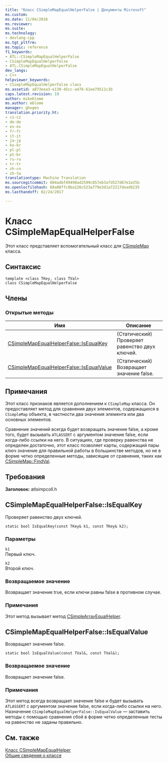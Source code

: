 ```yaml
---
title: "Класс CSimpleMapEqualHelperFalse | Документы Microsoft"
ms.custom: 
ms.date: 11/04/2016
ms.reviewer: 
ms.suite: 
ms.technology:
- devlang-cpp
ms.tgt_pltfrm: 
ms.topic: reference
f1_keywords:
- ATL::CSimpleMapEqualHelperFalse
- CSimpleMapEqualHelperFalse
- ATL.CSimpleMapEqualHelperFalse
dev_langs:
- C++
helpviewer_keywords:
- CSimpleMapEqualHelperFalse class
ms.assetid: a873eea3-e130-45cc-a476-61ee79511c3b
caps.latest.revision: 19
author: mikeblome
ms.author: mblome
manager: ghogen
translation.priority.ht:
- cs-cz
- de-de
- es-es
- fr-fr
- it-it
- ja-jp
- ko-kr
- pl-pl
- pt-br
- ru-ru
- tr-tr
- zh-cn
- zh-tw
translationtype: Machine Translation
ms.sourcegitcommit: 604a4bf49490ad2599c857eb3afd527d67e1e25b
ms.openlocfilehash: 68a08ffc0ba126c523a779e3d1a72217dead6235
ms.lasthandoff: 02/24/2017

---
```

# <a name="csimplemapequalhelperfalse-class"></a>Класс CSimpleMapEqualHelperFalse
Этот класс представляет вспомогательный класс для [CSimpleMap](../../atl/reference/csimplemap-class.md) класса.  
  
## <a name="syntax"></a>Синтаксис  
  
```
template <class TKey, class TVal>  
class CSimpleMapEqualHelperFalse
```  
  
## <a name="members"></a>Члены  
  
### <a name="public-methods"></a>Открытые методы  
  
|Имя|Описание|  
|----------|-----------------|  
|[CSimpleMapEqualHelperFalse::IsEqualKey](#isequalkey)|(Статический) Проверяет равенство двух ключей.|  
|[CSimpleMapEqualHelperFalse::IsEqualValue](#isequalvalue)|(Статический) Возвращает значение false.|  
  
## <a name="remarks"></a>Примечания  
 Этот класс признаков является дополнением к `CSimpleMap` класса. Он предоставляет метод для сравнения двух элементов, содержащихся в `CSimpleMap` объекта, в частности два значения элемента или два основных элементов.  
  
 Сравнение значений всегда будет возвращать значение false, а кроме того, будет вызывать `ATLASSERT` с аргументом значение false, если когда-либо ссылки на него. В ситуациях, где проверку равенства не определен достаточно, этот класс позволяет карты, содержащий пары ключ значение для правильной работы в большинстве методов, но не в форме четко определенные методы, зависящие от сравнения, таких как [CSimpleMap::FindVal](../../atl/reference/csimplemap-class.md#findval).  
  
## <a name="requirements"></a>Требования  
 **Заголовок:** atlsimpcoll.h  
  
##  <a name="a-nameisequalkeya--csimplemapequalhelperfalseisequalkey"></a><a name="isequalkey"></a>CSimpleMapEqualHelperFalse::IsEqualKey  
 Проверяет равенство двух ключей.  
  
```
static bool IsEqualKey(const TKey& k1, const TKey& k2);
```  
  
### <a name="parameters"></a>Параметры  
 `k1`  
 Первый ключ.  
  
 `k2`  
 Второй ключ.  
  
### <a name="return-value"></a>Возвращаемое значение  
 Возвращает значение true, если ключи равны false в противном случае.  
  
### <a name="remarks"></a>Примечания  
 Этот метод вызывает метод [CSimpleArrayEqualHelper](../../atl/reference/csimplearrayequalhelper-class.md).  
  
##  <a name="a-nameisequalvaluea--csimplemapequalhelperfalseisequalvalue"></a><a name="isequalvalue"></a>CSimpleMapEqualHelperFalse::IsEqualValue  
 Возвращает значение false.  
  
```
static bool IsEqualValue(const TVal&, const TVal&);
```  
  
### <a name="return-value"></a>Возвращаемое значение  
 Возвращает значение false.  
  
### <a name="remarks"></a>Примечания  
 Этот метод всегда возвращает значение false и будет вызывать `ATLASSERT` с аргументом значение false, если когда-либо ссылки на него. Назначение `CSimpleMapEqualHelperFalse::IsEqualValue` — заставить методы с помощью сравнения сбой в форме четко определенные тесты на равенство не заданы правильно.  
  
## <a name="see-also"></a>См. также  
 [Класс CSimpleMapEqualHelper](../../atl/reference/csimplemapequalhelper-class.md)   
 [Общие сведения о классе](../../atl/atl-class-overview.md)

